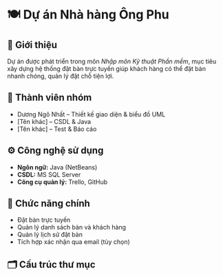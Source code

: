 # 🍽️ Dự án Nhà hàng Ông Phu

## 🎯 Giới thiệu
Dự án được phát triển trong môn *Nhập môn Kỹ thuật Phần mềm*, mục tiêu xây dựng hệ thống đặt bàn trực tuyến giúp khách hàng có thể đặt bàn nhanh chóng, quản lý đặt chỗ tiện lợi.

## 👥 Thành viên nhóm
- Dương Ngô Nhất – Thiết kế giao diện & biểu đồ UML  
- [Tên khác] – CSDL & Java  
- [Tên khác] – Test & Báo cáo  

## ⚙️ Công nghệ sử dụng
- **Ngôn ngữ:** Java (NetBeans)  
- **CSDL:** MS SQL Server  
- **Công cụ quản lý:** Trello, GitHub  

## 🧱 Chức năng chính
- Đặt bàn trực tuyến  
- Quản lý danh sách bàn và khách hàng  
- Quản lý lịch sử đặt bàn  
- Tích hợp xác nhận qua email (tùy chọn)

## 🗂 Cấu trúc thư mục
